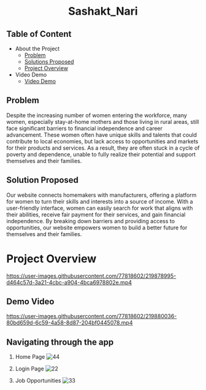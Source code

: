 <h1 align ="center">  Sashakt_Nari </h1>

## Table of Content
- About the Project
  - [Problem](https://github.com/AakankshaJha1/Chalchitra/new/main?readme=1#problem)
  - [Solutions Proposed](https://github.com/AakankshaJha1/Chalchitra/new/main?readme=1#solutions-proposed)
  - [Project Overview](https://github.com/AakankshaJha1/Chalchitra/new/main?readme=1#project-overview)
- Video Demo
  - [Video Demo](https://github.com/AakankshaJha1/Chalchitra/new/main?readme=1#video-demo)
  
## Problem
<p>Despite the increasing number of women entering the workforce, many women, especially stay-at-home mothers and those living in rural areas, still face significant barriers to financial independence and career advancement. 
These women often have unique skills and talents that could contribute to local economies, but lack access to opportunities and markets for their products and services. As a result, they are often stuck in a cycle of poverty and dependence, unable to fully realize their potential and support themselves and their families.
</p>

## Solution Proposed
Our website connects homemakers with manufacturers, offering a platform for women to turn their skills and interests into a source of income. With a user-friendly interface, women can easily search for work that aligns with their abilities, receive fair payment for their services, and gain financial independence. By breaking down barriers and providing access to opportunities, our website empowers women to build a better future for themselves and their families.
 
# Project Overview

https://user-images.githubusercontent.com/77818602/219878995-d464c57d-3a21-4cbc-a904-4bca6978802e.mp4

## Demo Video

https://user-images.githubusercontent.com/77818602/219880036-80bd659d-6c59-4a58-8d87-204bf0445078.mp4


## Navigating through the app

1. Home Page
![44](https://user-images.githubusercontent.com/77818602/218319009-6f222a3a-3012-4d25-aa1e-8b3fd7fed6b7.jpeg)



2. Login Page 
![22](https://user-images.githubusercontent.com/77818602/218319063-552d4108-b828-4350-ab05-23d5c93db408.jpeg)



3. Job Opportunities 
![33](https://user-images.githubusercontent.com/77818602/218319090-b82190c1-ceaf-43a6-aa66-2229dbca98bc.jpeg)



